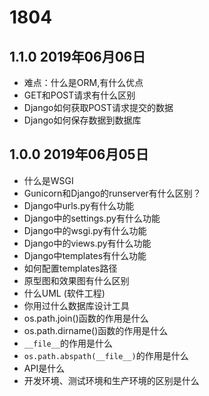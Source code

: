 # 1804



## 1.1.0 2019年06月06日

- 难点：什么是ORM,有什么优点
- GET和POST请求有什么区别
- Django如何获取POST请求提交的数据
- Django如何保存数据到数据库

## 1.0.0 2019年06月05日

- 什么是WSGI
- Gunicorn和Django的runserver有什么区别？
- Django中urls.py有什么功能
- Django中的settings.py有什么功能
- Django中的wsgi.py有什么功能
- Django中的views.py有什么功能
- Django中templates有什么功能
- 如何配置templates路径
- 原型图和效果图有什么区别
- 什么UML  (软件工程)
- 你用过什么数据库设计工具
- os.path.join()函数的作用是什么
- os.path.dirname()函数的作用是什么
- ``__file__``的作用是什么
- ``os.path.abspath(__file__)``的作用是什么
- API是什么
- 开发环境、测试环境和生产环境的区别是什么